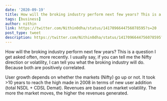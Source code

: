 ```yaml
---
date: '2020-09-19'
title: How will the broking industry perform next few years? This is a question I get asked often, more recently.
tags: [business]
author: nithin
link: https://twitter.com/Nithin0dha/status/1417096644756078595?s=20
post_type: tweet
description: https://twitter.com/Nithin0dha/status/1417096644756078595?s=20...
---
```


How will the broking industry perform next few years? This is a question I get asked often, more recently. I usually say, if you can tell me the Nifty direction or volatility, I can tell you what the broking industry will do. Because both are positively correlated.

User growth depends on whether the markets (Nifty) go up or not. It took >10 years to reach the high made in 2008 in terms of new user addition (total NSDL + CDSL Demat). Revenues are based on market volatility. The more the market moves, the higher the revenues generated. 
